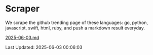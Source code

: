 # Scraper

We scrape the github trending page of these languages: go, python, javascript, swift, html, ruby, and push a markdown result everyday.

[2025-06-03.md](https://github.com/henson/Scraper/blob/master/2025-06-03.md)

Last Updated: 2025-06-03 00:06:03